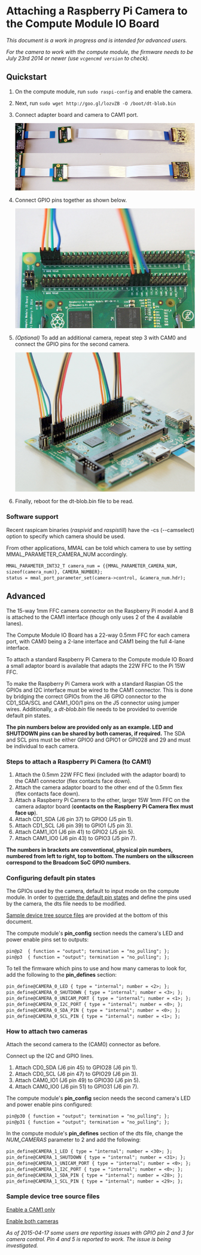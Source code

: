 # Attaching a Raspberry Pi Camera to the Compute Module IO Board

*This document is a work in progress and is intended for advanced users.*

*For the camera to work with the compute module, the firmware needs to be July 23rd 2014 or newer (use `vcgencmd version` to check).*

## Quickstart

1. On the compute module, run `sudo raspi-config` and enable the camera.
1. Next, run `sudo wget http://goo.gl/lozvZB -O /boot/dt-blob.bin`
1. Connect adapter board and camera to CAM1 port.

    ![Connecting the adapter board](images/CMAIO-Cam-Adapter.jpg)

1. Connect GPIO pins together as shown below.

    ![GPIO connection for a single camera](images/CMIO-Cam-GPIO.jpg)

1. *(Optional)* To add an additional camera, repeat step 3 with CAM0 and connect the GPIO pins for the second camera.

    ![GPIO connection with additional camera](images/CMIO-Cam-GPIO2.jpg)

1. Finally, reboot for the dt-blob.bin file to be read.

### Software support

Recent raspicam binaries (*raspivid* and *raspistill*) have the -cs (--camselect) option to specify which camera should be used.

From other applications, MMAL can be told which camera to use by setting MMAL_PARAMETER_CAMERA_NUM accordingly.

```
MMAL_PARAMETER_INT32_T camera_num = {{MMAL_PARAMETER_CAMERA_NUM, sizeof(camera_num)}, CAMERA_NUMBER};
status = mmal_port_parameter_set(camera->control, &camera_num.hdr);
```

## Advanced

The 15-way 1mm FFC camera connector on the Raspberry Pi model A and B is attached to the CAM1 interface (though only uses 2 of the 4 available lanes).

The Compute Module IO Board has a 22-way 0.5mm FFC for each camera port, with CAM0 being a 2-lane interface and CAM1 being the full 4-lane interface.

To attach a standard Raspberry Pi Camera to the Compute module IO Board a small adaptor board is available that adapts the 22W FFC to the Pi 15W FFC.

To make the Raspberry Pi Camera work with a standard Raspian OS the GPIOs and I2C interface must be wired to the CAM1 connector. This is done by bridging the correct GPIOs from the J6 GPIO connector to the CD1_SDA/SCL and CAM1_IO0/1 pins on the J5 connector using jumper wires. Additionally, a *dt-blob.bin* file needs to be provided to override default pin states.

**The pin numbers below are provided only as an example. LED and SHUTDOWN pins can be shared by both cameras, if required.** The SDA and SCL pins must be either GPIO0 and GPIO1 or GPIO28 and 29 and must be individual to each camera.

### Steps to attach a Raspberry Pi Camera (to CAM1)

1. Attach the 0.5mm 22W FFC flexi (included with the adaptor board) to the CAM1 connector (flex contacts face down).
1. Attach the camera adaptor board to the other end of the 0.5mm flex (flex contacts face down).
1. Attach a Raspberry Pi Camera to the other, larger 15W 1mm FFC on the camera adaptor board (**contacts on the Raspberry Pi Camera flex must face up**).
1. Attach CD1_SDA (J6 pin 37) to GPIO0 (J5 pin 1).
1. Attach CD1_SCL (J6 pin 39) to GPIO1 (J5 pin 3).
1. Attach CAM1_IO1 (J6 pin 41) to GPIO2 (J5 pin 5).
1. Attach CAM1_IO0 (J6 pin 43) to GPIO3 (J5 pin 7).

**The numbers in brackets are conventional, physical pin numbers, numbered from left to right, top to bottom. The numbers on the silkscreen correspond to the Broadcom SoC GPIO numbers.**

### Configuring default pin states

The GPIOs used by the camera, default to input mode on the compute module. In order to [override the default pin states](../../configuration/pin-configuration.md) and define the pins used by the camera, the dts file needs to be modified.

[Sample device tree source files](#sample-device-tree-source-files) are provided at the bottom of this document.

The compute module's **pin_config** section needs the camera's LED and power enable pins set to outputs:

```
pin@p2  { function = "output"; termination = "no_pulling"; };
pin@p3  { function = "output"; termination = "no_pulling"; };
```

To tell the firmware which pins to use and how many cameras to look for, add the following to the **pin_defines** section:

```
pin_define@CAMERA_0_LED { type = "internal"; number = <2>; };
pin_define@CAMERA_0_SHUTDOWN { type = "internal"; number = <3>; };
pin_define@CAMERA_0_UNICAM_PORT { type = "internal"; number = <1>; };
pin_define@CAMERA_0_I2C_PORT { type = "internal"; number = <0>; };
pin_define@CAMERA_0_SDA_PIN { type = "internal"; number = <0>; };
pin_define@CAMERA_0_SCL_PIN { type = "internal"; number = <1>; };
```

### How to attach two cameras

Attach the second camera to the (CAM0) connector as before.

Connect up the I2C and GPIO lines.

1. Attach CD0_SDA (J6 pin 45) to GPIO28 (J6 pin 1).
1. Attach CD0_SCL (J6 pin 47) to GPIO29 (J6 pin 3).
1. Attach CAM0_IO1 (J6 pin 49) to GPIO30 (J6 pin 5).
1. Attach CAM0_IO0 (J6 pin 51) to GPIO31 (J6 pin 7).

The compute module's **pin_config** secion needs the second camera's LED and power enable pins configured:

```
pin@p30 { function = "output"; termination = "no_pulling"; };
pin@p31 { function = "output"; termination = "no_pulling"; };
```

In the compute module's **pin_defines** section of the dts file, change the *NUM_CAMERAS* parameter to 2 and add the following:

```
pin_define@CAMERA_1_LED { type = "internal"; number = <30>; };
pin_define@CAMERA_1_SHUTDOWN { type = "internal"; number = <31>; };
pin_define@CAMERA_1_UNICAM_PORT { type = "internal"; number = <0>; };
pin_define@CAMERA_1_I2C_PORT { type = "internal"; number = <0>; };
pin_define@CAMERA_1_SDA_PIN { type = "internal"; number = <28>; };
pin_define@CAMERA_1_SCL_PIN { type = "internal"; number = <29>; };
```

<a name="sample-device-tree-source-files"></a>
### Sample device tree source files

[Enable a CAM1 only](dt-blob-cam1.dts)

[Enable both cameras](dt-blob-dualcam.dts)

*As of 2015-04-17 some users are reporting issues with GPIO pin 2 and 3 for camera control. Pin 4 and 5 is reported to work. The issue is being investigated.*